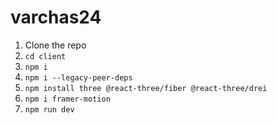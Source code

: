 # varchas24

1. Clone the repo
2. `cd client`
3. `npm i`
4. `npm i --legacy-peer-deps`
5. `npm install three @react-three/fiber @react-three/drei`
6. `npm i framer-motion`
7. `npm run dev`
